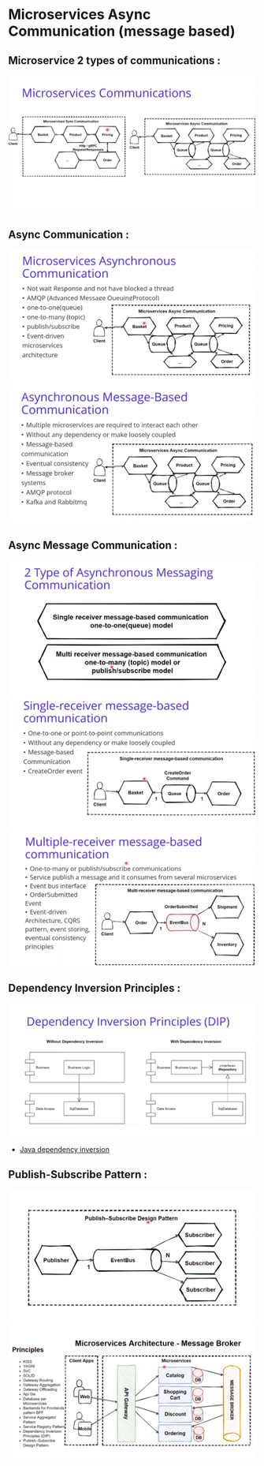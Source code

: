 # Microservices Async Communication (message based)

## Microservice 2 types of communications :

![](m_comm_0.png)

## Async Communication :

![](m_async_comm_0.png)
![](m_async_comm_1.png)

## Async Message Communication :

![](m_async_comm_2.png)
![](m_async_comm_3.png)
![](m_async_comm_4.png)

## Dependency Inversion Principles :

![](m_dip_0.png)

- [Java dependency inversion](https://www.baeldung.com/java-dependency-inversion-principle)

## Publish-Subscribe Pattern :

![](m_pubsub_0.png)
![](m_pubsub_1.png)